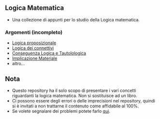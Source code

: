 ## Logica Matematica
- Una collezione di appunti per lo studio della Logica matematica.

### Argomenti (incompleto)
- [Logica proposizionale](https://github.com/Gabri432/logica_matematica/blob/master/logica_proposizionale.md)
- [Logica dei connettivi](https://github.com/Gabri432/logica_matematica/blob/master/logica_dei_connettivi.md)
- [Conseguenza Logica e Tautolologica](https://github.com/Gabri432/logica_matematica/blob/master/conseguenza_logica_e_tautologica.md)
- [Implicazione Materiale](https://github.com/Gabri432/logica_matematica/blob/master/implicazione_materiale.md)
- altro...

## Nota
- Questo repository ha il solo scopo di presentare i vari concetti riguardanti la logica matematica. Non si sostituisce ad un libro.
- Ci possono essere degli errori o delle imprecisioni nel repository, quindi si è invitati a non trattarne il contenuto come affidabile al 100%.
- Se volete segnalare dei problemi potete farlo [qui](https://github.com/Gabri432/logica_matematica/issues/new).

